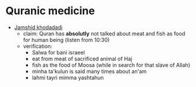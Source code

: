 # Quranic medicine

- [Jamshid khodadadi](https://www.aparat.com/v/kIsjW)
  - claim: Quran has **absolutly** not talked about meat and fish as food for human being (listen from 10:30)
  - verification:
     - Salwa for bani israeel
     - eat from meat of sacrificed animal of Haj
     - fish as the food of Moosa (while in search for that slave of Allah)
     - minha ta'kulun is said many times about an'am
     - lahmi tayri mimma yashtahun
